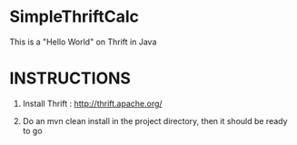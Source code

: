 SimpleThriftCalc
================

This is a "Hello World" on Thrift in Java

INSTRUCTIONS
============

1. Install Thrift : http://thrift.apache.org/

2. Do an mvn clean install in the project directory, then it should be ready to go
